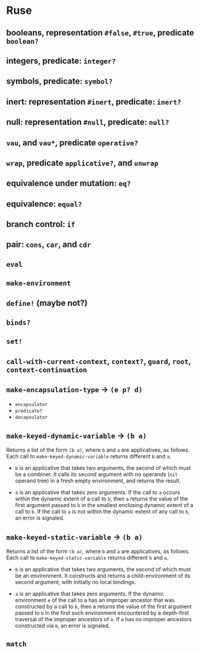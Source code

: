 # Ruse

## booleans, representation `#false`, `#true`, predicate `boolean?`

## integers, predicate: `integer?`

## symbols, predicate: `symbol?`

## inert: representation `#inert`, predicate: `inert?`

## null: representation `#null`, predicate: `null?`

## `vau`, and `vau*`, predicate `operative?`

## `wrap`, predicate `applicative?`, and `unwrap`

## equivalence under mutation: `eq?`

## equivalence: `equal?`

## branch control: `if`

## pair: `cons`, `car`, and `cdr`

## `eval`

## `make-environment`

## `define!` (maybe not?)

## `binds?`

## `set!`

## `call-with-current-context`, `context?`, `guard`, `root`, `context-continuation`

## `make-encapsulation-type` -> `(e p? d)`

- `encapsulator`
- `predicate?`
- `decapsulator`

## `make-keyed-dynamic-variable` -> `(b a)`

Returns a list of the form `(b a)`, where `b` and `a` are
applicatives, as follows. Each call to `make-keyed-dynamic-variable`
returns different `b` and `a`.

- `b` is an applicative that takes two arguments, the second of which
  must be a combiner. It calls its second argument with no operands
  (`nil` operand tree) in a fresh empty environment, and returns the
  result.

- `a` is an applicative that takes zero arguments. If the call to `a`
  occurs within the dynamic extent of a call to `b`, then `a`
  returns the value of the first argument passed to `b` in the
  smallest enclosing dynamic extent of a call to `b`. If the call to
  `a` is not within the dynamic extent of any call to `b`, an error is
  signaled.

## `make-keyed-static-variable` -> `(b a)`

Returns a list of the form `(b a)`, where `b` and `a` are
applicatives, as follows. Each call to `make-keyed-static-variable`
returns different `b` and `a`.

- `b` is an applicative that takes two arguments, the second of which
  must be an environment. It constructs and returns a
  child-environment of its second argument, with initially no local
  bindings.

- `a` is an applicative that takes zero arguments. If the dynamic
  environment `e` of the call to a has an improper ancestor that was
  constructed by a call to `b`, then a returns the value of the first
  argument passed to `b` in the first such environment encountered by
  a depth-first traversal of the improper ancestors of `e`. If `e` has
  no improper ancestors constructed via `b`, an error is signaled.

## `match`
